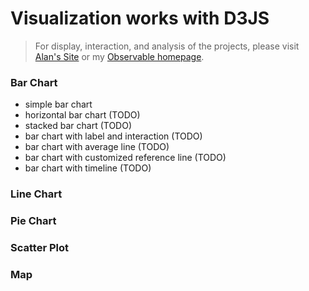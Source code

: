 # Visualization works with D3JS
> For display, interaction, and analysis of the projects, please visit [Alan's Site](https://alan-zhufengxu.com "Alan's Site") or my [Observable homepage](https://beta.observablehq.com/@alandelip "Observable Notebook for d3").

### Bar Chart
- simple bar chart
- horizontal bar chart (TODO)
- stacked bar chart (TODO)
- bar chart with label and interaction (TODO)
- bar chart with average line (TODO)
- bar chart with customized reference line (TODO)
- bar chart with timeline (TODO)

### Line Chart

### Pie Chart

### Scatter Plot

### Map